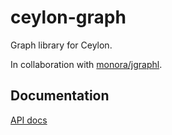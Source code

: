 ceylon-graph
============

Graph library for Ceylon.

In collaboration with [monora/jgraphl](https://github.com/monora/jgraphl).

Documentation
-------------

[API docs](http://trs123.github.io/ceylon-graph/modules/graph/1.0.0/module-doc/api/index.html)
